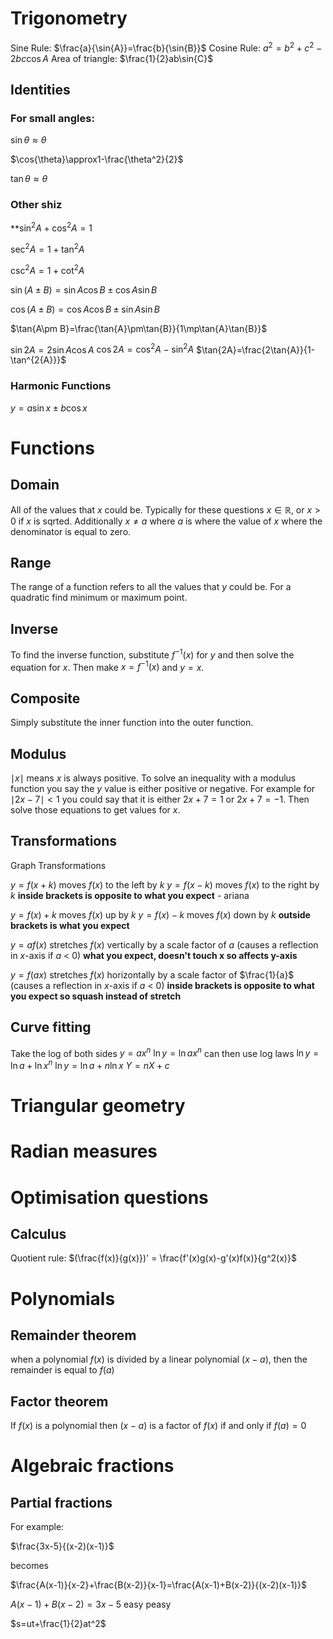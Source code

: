 
# Trigonometry
Sine Rule: $\frac{a}{\sin{A}}=\frac{b}{\sin{B}}$
Cosine Rule: $a^2 = b^2+ c^2 - 2bc\cos{A}$
Area of triangle: $\frac{1}{2}ab\sin{C}$
## Identities
### For small angles:

$\sin{\theta}\approx\theta$

$\cos{\theta}\approx1-\frac{\theta^2}{2}$

$\tan\theta\approx\theta$
### Other shiz
**$\sin^2{A}+\cos^2{A}=1$

$\sec^2{A}=1+\tan^2{A}$

$\csc^2{A}=1+\cot^2{A}$

$\sin{(A\pm B)}=\sin{A}\cos{B}\pm\cos{A}\sin{B}$

$\cos{(A\pm B)}=\cos{A}\cos{B}\pm\sin{A}\sin{B}$

$\tan{A\pm B}=\frac{\tan{A}\pm\tan{B}}{1\mp\tan{A}\tan{B}}$

$\sin{2A}=2\sin{A}\cos{A}$
$\cos{2A}=\cos^2{A}-\sin^2{A}$
$\tan{2A}=\frac{2\tan{A}}{1-\tan^{2{A}}}$

### Harmonic Functions
$y=a\sin{x}\pm b\cos{x}$
# Functions

## Domain
All of the values that $x$ could be. Typically for these questions $x\in\mathbb{R}$, or $x>0$ if $x$ is sqrted. Additionally $x\ne a$ where $a$ is where the value of $x$ where the denominator is equal to zero.
## Range
The range of a function refers to all the values that $y$ could be. For a quadratic find minimum or maximum point.
## Inverse
To find the inverse function, substitute $f^{-1}(x)$ for $y$ and then solve the equation for $x$. Then make $x=f^{-1}(x)$ and $y=x$.
## Composite
Simply substitute the inner function into the outer function.
## Modulus
 $\mid x \mid$ means $x$ is always positive. To solve an inequality with a modulus function you say the $y$ value is either positive or negative. For example for $\mid 2x-7 \mid <1$ you could say that it is either $2x+7=1$ or $2x+7=-1$. Then solve those equations to get values for $x$.
## Transformations
Graph Transformations

$y=f(x+k)$ moves $f(x)$ to the left by $k$
$y=f(x-k)$ moves $f(x)$ to the right by $k$
**inside brackets is opposite to what you expect** - ariana

$y=f(x)+k$ moves $f(x)$ up by $k$
$y=f(x)-k$ moves $f(x)$ down by $k$
**outside brackets is what you expect**

$y=af(x)$ stretches $f(x)$ vertically by a scale factor of $a$ 
(causes a reflection in $x$-axis if $a$ < 0)
**what you expect, doesn't touch x so affects y-axis**

$y=f(ax)$ stretches $f(x)$ horizontally by a scale factor of $\frac{1}{a}$ (causes a reflection in $x$-axis if $a$ < 0)
**inside brackets is opposite to what you expect so squash instead of stretch**

## Curve fitting
Take the log of both sides
$y = ax^n$
$\ln{y}=\ln{ax^n}$
can then use log laws
$\ln{y}=\ln{a}+\ln{x^n}$
$\ln{y}=\ln{a}+n\ln{x}$
$Y = nX + c$

# Triangular geometry

# Radian measures

# Optimisation questions
## Calculus
Quotient rule:
$(\frac{f(x)}{g(x)})' = \frac{f'(x)g(x)-g'(x)f(x)}{g^2(x)}$

# Polynomials
## Remainder theorem
when a polynomial $f(x)$ is divided by a linear polynomial $(x - a)$, then the remainder is equal to $f(a)$
## Factor theorem
If $f(x)$ is a polynomial then $(x-a)$ is a factor of $f(x)$ if and only if $f(a)=0$

# Algebraic fractions
## Partial fractions

For example:

$\frac{3x-5}{(x-2)(x-1)}$ 

becomes 

$\frac{A(x-1)}{x-2}+\frac{B(x-2)}{x-1}=\frac{A(x-1)+B(x-2)}{(x-2)(x-1)}$ 

$A(x-1) + B(x-2) = 3x-5$
 easy peasy

$s=ut+\frac{1}{2}at^2$


